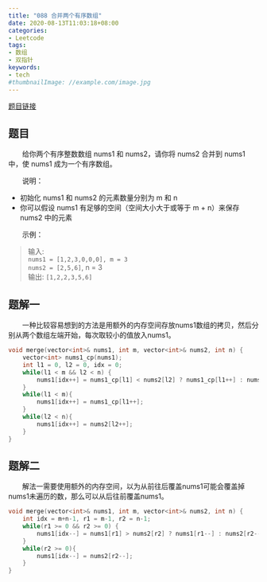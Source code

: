 ```yaml
---
title: "088 合并两个有序数组"
date: 2020-08-13T11:03:18+08:00
categories:
- Leetcode
tags:
- 数组
- 双指针
keywords:
- tech
#thumbnailImage: //example.com/image.jpg
---
```

[题目链接](https://leetcode-cn.com/problems/merge-sorted-array/)
<!--more-->
## 题目
　　给你两个有序整数数组 nums1 和 nums2，请你将 nums2 合并到 nums1 中，使 nums1 成为一个有序数组。

　　说明：
- 初始化 nums1 和 nums2 的元素数量分别为 m 和 n
- 你可以假设 nums1 有足够的空间（空间大小大于或等于 m + n）来保存 nums2 中的元素

　　示例：
> 输入:  
`nums1 = [1,2,3,0,0,0], m = 3`  
`nums2 = [2,5,6]`,       n = 3  
输出: `[1,2,2,3,5,6]`

## 题解一
　　一种比较容易想到的方法是用额外的内存空间存放nums1数组的拷贝，然后分别从两个数组左端开始，每次取较小的值放入nums1。

```cpp
void merge(vector<int>& nums1, int m, vector<int>& nums2, int n) {
    vector<int> nums1_cp(nums1);
    int l1 = 0, l2 = 0, idx = 0;
    while(l1 < m && l2 < n) {
        nums1[idx++] = nums1_cp[l1] < nums2[l2] ? nums1_cp[l1++] : nums2[l2++];
    }
    while(l1 < m){
        nums1[idx++] = nums1_cp[l1++];
    }
    while(l2 < n){
        nums1[idx++] = nums2[l2++];
    }
}
```

## 题解二
　　解法一需要使用额外的内存空间，以为从前往后覆盖nums1可能会覆盖掉nums1未遍历的数，那么可以从后往前覆盖nums1。

```cpp
void merge(vector<int>& nums1, int m, vector<int>& nums2, int n) {
    int idx = m+n-1, r1 = m-1, r2 = n-1;
    while(r1 >= 0 && r2 >= 0) {
        nums1[idx--] = nums1[r1] > nums2[r2] ? nums1[r1--] : nums2[r2--];
    }
    while(r2 >= 0){
        nums1[idx--] = nums2[r2--];
    }
}
```
